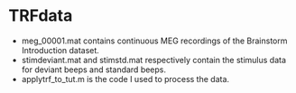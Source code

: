 # TRFdata

- meg_00001.mat contains continuous MEG recordings of the Brainstorm Introduction dataset.
- stimdeviant.mat and stimstd.mat respectively contain the stimulus data for deviant beeps and standard beeps.
- applytrf_to_tut.m is the code I used to process the data.
